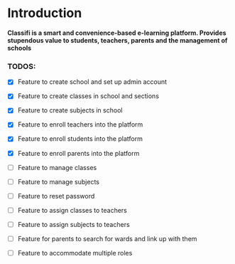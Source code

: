 # Introduction 
**Classifi is a smart and convenience-based e-learning platform. Provides stupendous value to students, 
teachers, parents and the management of schools**



### TODOS: 
- [x] Feature to create school and set up admin account
- [x] Feature to create classes in school and sections
- [x] Feature to create subjects in school 
- [x] Feature to enroll teachers into the platform
- [x] Feature to enroll students into the platform 
- [x] Feature to enroll parents into the platform 
- [ ] Feature to manage classes 
- [ ] Feature to manage subjects
- [ ] Feature to reset password
- [ ] Feature to assign classes to teachers 
- [ ] Feature to assign subjects to teachers 
- [ ] Feature for parents to search for wards and link up with them 
- [ ] Feature to accommodate multiple roles 


